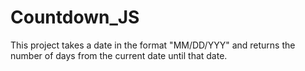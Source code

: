 # Countdown_JS
This project takes a date in the format "MM/DD/YYY" and returns the number of days from the current date until that date. 
